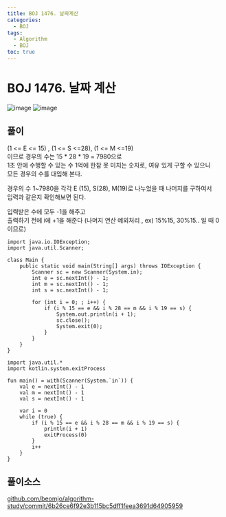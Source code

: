 ```yaml
---
title: BOJ 1476. 날짜계산
categories:
  - BOJ
tags:
  - Algorithm
  - BOJ
toc: true
---
```


# **BOJ 1476. 날짜 계산**
![image](https://user-images.githubusercontent.com/39984656/134815296-b916a432-f037-45fc-a6a0-d89f0bc88330.png)
![image](https://user-images.githubusercontent.com/39984656/134815298-d1b52a7d-549d-47c6-9438-f038df298758.png)  

## **풀이**
(1 <= E <= 15) , (1 <= S <=28), (1 <= M <=19)  
이므로 경우의 수는 15 \* 28 \* 19 = 7980으로   
1초 안에 수행할 수 있는 수 1억에 한참 못 미치는 숫자로, 여유 있게 구할 수 있으니  
모든 경우의 수를 대입해 본다.  
  
경우의 수 1~7980을 각각 E (15), S(28), M(19)로 나누었을 때 나머지를 구하여서   
입력과 같은지 확인해보면 된다.  
   
입력받은 수에 모두 -1을 해주고  
출력하기 전에 i에 +1을 해준다 (나머지 연산 예외처리 , ex) 15%15, 30%15.. 일 때 0이므로)  

```
import java.io.IOException;
import java.util.Scanner;

class Main {
    public static void main(String[] args) throws IOException {
        Scanner sc = new Scanner(System.in);
        int e = sc.nextInt() - 1;
        int m = sc.nextInt() - 1;
        int s = sc.nextInt() - 1;

        for (int i = 0; ; i++) {
            if (i % 15 == e && i % 28 == m && i % 19 == s) {
                System.out.println(i + 1);
                sc.close();
                System.exit(0);
            }
        }
    }
} 
```

```
import java.util.*
import kotlin.system.exitProcess

fun main() = with(Scanner(System.`in`)) {
    val e = nextInt() - 1
    val m = nextInt() - 1
    val s = nextInt() - 1

    var i = 0
    while (true) {
        if (i % 15 == e && i % 28 == m && i % 19 == s) {
            println(i + 1)
            exitProcess(0)
        }
        i++
    }
} 
```

## 풀이소스
[github.com/beomjo/algorithm-study/commit/6b26ce6f92e3b115bc5dff1feea3691d64905959](https://github.com/beomjo/algorithm-study/commit/6b26ce6f92e3b115bc5dff1feea3691d64905959)